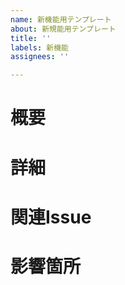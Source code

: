 ```yaml
---
name: 新機能用テンプレート
about: 新規能用テンプレート
title: ''
labels: 新機能
assignees: ''

---
```


# 概要
<!-- Issueの概要 -->

# 詳細
<!-- 機能の詳細 -->

# 関連Issue
<!-- 関連するIssueがあれば -->

# 影響箇所
<!-- 予想される影響箇所(省略可) -->
